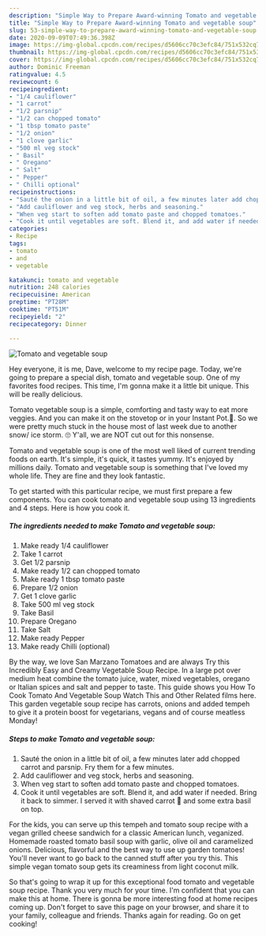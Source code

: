 ```yaml
---
description: "Simple Way to Prepare Award-winning Tomato and vegetable soup"
title: "Simple Way to Prepare Award-winning Tomato and vegetable soup"
slug: 53-simple-way-to-prepare-award-winning-tomato-and-vegetable-soup
date: 2020-09-09T07:49:36.398Z
image: https://img-global.cpcdn.com/recipes/d5606cc70c3efc84/751x532cq70/tomato-and-vegetable-soup-recipe-main-photo.jpg
thumbnail: https://img-global.cpcdn.com/recipes/d5606cc70c3efc84/751x532cq70/tomato-and-vegetable-soup-recipe-main-photo.jpg
cover: https://img-global.cpcdn.com/recipes/d5606cc70c3efc84/751x532cq70/tomato-and-vegetable-soup-recipe-main-photo.jpg
author: Dominic Freeman
ratingvalue: 4.5
reviewcount: 6
recipeingredient:
- "1/4 cauliflower"
- "1 carrot"
- "1/2 parsnip"
- "1/2 can chopped tomato"
- "1 tbsp tomato paste"
- "1/2 onion"
- "1 clove garlic"
- "500 ml veg stock"
- " Basil"
- " Oregano"
- " Salt"
- " Pepper"
- " Chilli optional"
recipeinstructions:
- "Sauté the onion in a little bit of oil, a few minutes later add chopped carrot and parsnip. Fry them for a few minutes."
- "Add cauliflower and veg stock, herbs and seasoning."
- "When veg start to soften add tomato paste and chopped tomatoes."
- "Cook it until vegetables are soft. Blend it, and add water if needed. Bring it back to simmer. I served it with shaved carrot 🥕 and some extra basil on top."
categories:
- Recipe
tags:
- tomato
- and
- vegetable

katakunci: tomato and vegetable 
nutrition: 248 calories
recipecuisine: American
preptime: "PT28M"
cooktime: "PT51M"
recipeyield: "2"
recipecategory: Dinner

---
```



![Tomato and vegetable soup](https://img-global.cpcdn.com/recipes/d5606cc70c3efc84/751x532cq70/tomato-and-vegetable-soup-recipe-main-photo.jpg)

Hey everyone, it is me, Dave, welcome to my recipe page. Today, we're going to prepare a special dish, tomato and vegetable soup. One of my favorites food recipes. This time, I'm gonna make it a little bit unique. This will be really delicious.

Tomato vegetable soup is a simple, comforting and tasty way to eat more veggies. And you can make it on the stovetop or in your Instant Pot.🎉. So we were pretty much stuck in the house most of last week due to another snow/ ice storm. 🙄 Y&#39;all, we are NOT cut out for this nonsense.

Tomato and vegetable soup is one of the most well liked of current trending foods on earth. It's simple, it's quick, it tastes yummy. It's enjoyed by millions daily. Tomato and vegetable soup is something that I've loved my whole life. They are fine and they look fantastic.


To get started with this particular recipe, we must first prepare a few components. You can cook tomato and vegetable soup using 13 ingredients and 4 steps. Here is how you cook it.

<!--inarticleads1-->

##### The ingredients needed to make Tomato and vegetable soup:

1. Make ready 1/4 cauliflower
1. Take 1 carrot
1. Get 1/2 parsnip
1. Make ready 1/2 can chopped tomato
1. Make ready 1 tbsp tomato paste
1. Prepare 1/2 onion
1. Get 1 clove garlic
1. Take 500 ml veg stock
1. Take  Basil
1. Prepare  Oregano
1. Take  Salt
1. Make ready  Pepper
1. Make ready  Chilli (optional)


By the way, we love San Marzano Tomatoes and are always Try this Incredibly Easy and Creamy Vegetable Soup Recipe. In a large pot over medium heat combine the tomato juice, water, mixed vegetables, oregano or Italian spices and salt and pepper to taste. This guide shows you How To Cook Tomato And Vegetable Soup Watch This and Other Related films here. This garden vegetable soup recipe has carrots, onions and added tempeh to give it a protein boost for vegetarians, vegans and of course meatless Monday! 

<!--inarticleads2-->

##### Steps to make Tomato and vegetable soup:

1. Sauté the onion in a little bit of oil, a few minutes later add chopped carrot and parsnip. Fry them for a few minutes.
1. Add cauliflower and veg stock, herbs and seasoning.
1. When veg start to soften add tomato paste and chopped tomatoes.
1. Cook it until vegetables are soft. Blend it, and add water if needed. Bring it back to simmer. I served it with shaved carrot 🥕 and some extra basil on top.


For the kids, you can serve up this tempeh and tomato soup recipe with a vegan grilled cheese sandwich for a classic American lunch, veganized. Homemade roasted tomato basil soup with garlic, olive oil and caramelized onions. Delicious, flavorful and the best way to use up garden tomatoes! You&#39;ll never want to go back to the canned stuff after you try this. This simple vegan tomato soup gets its creaminess from light coconut milk. 

So that's going to wrap it up for this exceptional food tomato and vegetable soup recipe. Thank you very much for your time. I'm confident that you can make this at home. There is gonna be more interesting food at home recipes coming up. Don't forget to save this page on your browser, and share it to your family, colleague and friends. Thanks again for reading. Go on get cooking!
